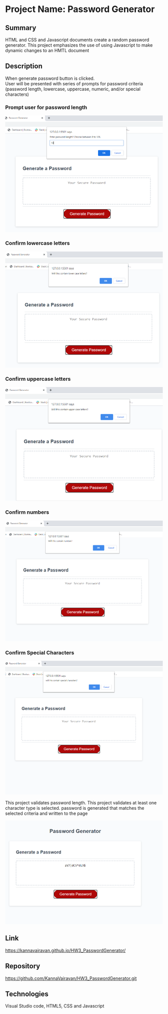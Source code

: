 # Project Name: Password Generator

## Summary

HTML and CSS and Javascript documents create a random password generator.
This project emphasizes the use of using Javascript to make dynamic changes to an HMTL document

## Description

When generate password button is clicked.  
User will be presented with series of prompts for password criteria
(password length, lowercase, uppercase, numeric, and/or special characters)

### Prompt user for password length

![ScreenShot](./Assets/Prompt.PNG)

### Confirm lowercase letters

![ScreenShot](./Assets/Confirm_Lowercase.PNG "Confirm lowercase")

### Confirm uppercase letters

![ScreenShot](./Assets/Confirm_Uppercase.PNG "Confirm uppercase")

### Confirm numbers

![ScreenShot](./Assets/confirm_number.PNG "Confirm number")

### Confirm Special Characters

![ScreenShot](./Assets/Confirm_SpecialChar.PNG "Confirm special character")

This project validates password length.
This project validates at least one character type is selected.
password is generated that matches the selected criteria and written to the page

![ScreenShot](./Assets/Password_Example.PNG "Randomly generated password")

## Link

https://kannavairavan.github.io/HW3_PasswordGenerator/

## Repository

https://github.com/KannaVairavan/HW3_PasswordGenerator.git

## Technologies

Visual Studio code, HTML5, CSS and Javascript
